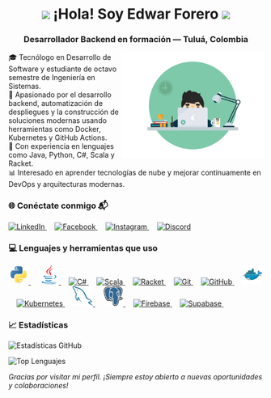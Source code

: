 <h1 align="center">
  <img src="https://media.giphy.com/media/hvRJCLFzcasrR4ia7z/giphy.gif" width="35"/> ¡Hola! Soy Edwar Forero  <img src="https://media.giphy.com/media/hvRJCLFzcasrR4ia7z/giphy.gif" width="35"/>
</h1>
<h3 align="center">Desarrollador Backend en formación — Tuluá, Colombia </h3>

<div align="center">
  <img src="https://github.com/nirala96/nirala96/blob/master/70804f7e25b11f29db904f2fa7b4cd9d.gif" alt="coding" align="right" width="280" />
</div>

🎓 Tecnólogo en Desarrollo de Software y estudiante de octavo semestre de Ingeniería en Sistemas.  
🚀 Apasionado por el desarrollo backend, automatización de despliegues y la construcción de soluciones modernas usando herramientas como Docker, Kubernetes y GitHub Actions.  
🔧 Con experiencia en lenguajes como Java, Python, C#, Scala y Racket.  
📊 Interesado en aprender tecnologías de nube y mejorar continuamente en DevOps y arquitecturas modernas.

### 🌐 Conéctate conmigo 📬

<p align="left">
  <a href="https://linkedin.com/in/edwar-forero-blanco-993a96294/">
    <img src="https://raw.githubusercontent.com/rahuldkjain/github-profile-readme-generator/master/src/images/icons/Social/linked-in-alt.svg" alt="LinkedIn" width="35" />
  </a>&nbsp;&nbsp;&nbsp;
  <a href="https://fb.com/edwaryamir.foreroblanco">
    <img src="https://raw.githubusercontent.com/rahuldkjain/github-profile-readme-generator/master/src/images/icons/Social/facebook.svg" alt="Facebook" width="35" />
  </a>&nbsp;&nbsp;&nbsp;
  <a href="https://instagram.com/edwarfb7/">
    <img src="https://raw.githubusercontent.com/rahuldkjain/github-profile-readme-generator/master/src/images/icons/Social/instagram.svg" alt="Instagram" width="35" />
  </a>&nbsp;&nbsp;&nbsp;
  <a href="https://discordapp.com/users/759579843611721779">
    <img src="https://raw.githubusercontent.com/rahuldkjain/github-profile-readme-generator/master/src/images/icons/Social/discord.svg" alt="Discord" width="35" />
  </a>
</p>

### 💻 Lenguajes y herramientas que uso

<p align="left">
  <a href="https://www.python.org" target="_blank" rel="noreferrer">
    <img src="https://raw.githubusercontent.com/devicons/devicon/master/icons/python/python-original.svg" alt="Python" width="40" height="40" />
  </a>&nbsp;&nbsp;&nbsp;
  
  <a href="https://www.java.com" target="_blank" rel="noreferrer">
    <img src="https://raw.githubusercontent.com/devicons/devicon/master/icons/java/java-original.svg" alt="Java" width="40" height="40" />
  </a>&nbsp;&nbsp;&nbsp;
  
  <a href="https://dotnet.microsoft.com/es-es/languages/csharp">
  <img src="https://upload.wikimedia.org/wikipedia/commons/thumb/0/0d/C_Sharp_wordmark.svg/464px-C_Sharp_wordmark.svg.png" alt="C#" width="40" height="40" />
  </a>&nbsp;&nbsp;&nbsp;
  
  <a href="https://www.scala-lang.org/" target="_blank" rel="noreferrer">
    <img src="https://raw.githubusercontent.com/OlegIlyenko/scala-icon/master/scala-icon.png" alt="Scala" width="40" height="40" />
  </a>&nbsp;&nbsp;&nbsp;
  
  <a href="https://racket-lang.org/" target="_blank" rel="noreferrer">
    <img src="https://raw.githubusercontent.com/librariesio/pictogram/master/vendor/assets/images/racket/racket.png" alt="Racket" width="40" height="40" />
  </a>&nbsp;&nbsp;&nbsp;
  
  <a href="https://git-scm.com/" target="_blank" rel="noreferrer">
    <img src="https://www.vectorlogo.zone/logos/git-scm/git-scm-icon.svg" alt="Git" width="40" height="40" />
  </a>&nbsp;&nbsp;&nbsp;
  
  <a href="https://github.com/Edwar-Forero" title="Mi perfil en GitHub">
  <img src="https://github.githubassets.com/images/modules/logos_page/GitHub-Mark.png" alt="GitHub" width="40" height="40" />
  </a>&nbsp;&nbsp;&nbsp;
  
  <a href="https://www.docker.com/" target="_blank" rel="noreferrer">
    <img src="https://raw.githubusercontent.com/devicons/devicon/master/icons/docker/docker-original.svg" alt="Docker" width="40" height="40" />
  </a>&nbsp;&nbsp;&nbsp;
  
  <a href="https://kubernetes.io/" target="_blank" rel="noreferrer">
    <img src="https://upload.wikimedia.org/wikipedia/commons/3/39/Kubernetes_logo_without_workmark.svg" alt="Kubernetes" width="40" height="40" />
  </a>&nbsp;&nbsp;&nbsp;
  
  <a href="https://www.mysql.com/" target="_blank" rel="noreferrer">
    <img src="https://raw.githubusercontent.com/devicons/devicon/master/icons/mysql/mysql-original.svg" alt="MySQL" width="40" height="40" />
  </a>&nbsp;&nbsp;&nbsp;
  
  <a href="https://www.postgresql.org/" target="_blank" rel="noreferrer">
    <img src="https://raw.githubusercontent.com/devicons/devicon/master/icons/postgresql/postgresql-original.svg" alt="PostgreSQL" width="40" height="40" />
  </a>&nbsp;&nbsp;&nbsp;
  
  <a href="https://firebase.google.com/" target="_blank" rel="noreferrer">
    <img src="https://www.vectorlogo.zone/logos/firebase/firebase-icon.svg" alt="Firebase" width="40" height="40" />
  </a>&nbsp;&nbsp;&nbsp;
  
  <a href="https://supabase.com/" target="_blank" rel="noreferrer">
    <img src="https://avatars.githubusercontent.com/u/54469796?s=200&v=4" alt="Supabase" width="40" height="40" />
  </a>&nbsp;&nbsp;&nbsp;
  
</p>

### 📈 Estadísticas

<p align="left">
  <img src="https://github-readme-stats.vercel.app/api?username=edwar-forero&show_icons=true&theme=radical" alt="Estadísticas GitHub" />
</p>

<p align="left">
  <img src="https://github-readme-stats.vercel.app/api/top-langs?username=edwar-forero&show_icons=true&locale=es&layout=compact&theme=radical" alt="Top Lenguajes" />
</p>

_Gracias por visitar mi perfil. ¡Siempre estoy abierto a nuevas oportunidades y colaboraciones!_
